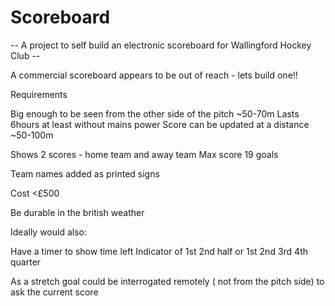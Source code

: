 # Scoreboard

-- A project to self build an electronic scoreboard for Wallingford Hockey Club --

A commercial scoreboard appears to be out of reach - lets build one!!

Requirements

Big enough to be seen from the other side of the pitch ~50-70m
Lasts 6hours at least without mains power
Score can be updated at a distance ~50-100m

Shows 2 scores - home team and away team
Max score 19 goals

Team names added as printed signs

Cost <£500

Be durable in the british weather

Ideally would also:

Have a timer to show time left
Indicator of 1st 2nd half or 1st 2nd 3rd 4th quarter

As a stretch goal could be interrogated remotely ( not from the pitch side) to ask the current score
